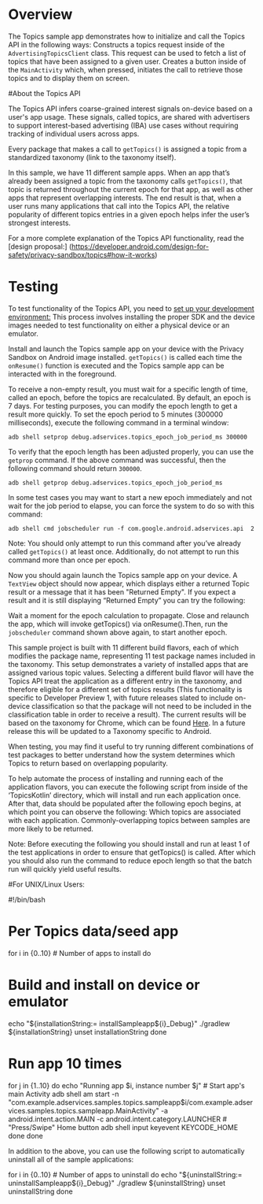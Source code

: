 
# Overview

The Topics sample app demonstrates how to initialize and call the Topics API in the following ways:
Constructs a topics request inside of the `AdvertisingTopicsClient` class. This request can be used to fetch a list of topics that have been assigned to a given user. 
Creates a button inside of the `MainActivity` which, when pressed, initiates the call to retrieve those topics and to display them on screen. 
 
#About the Topics API

The Topics API infers coarse-grained interest signals on-device based on a user's app usage. These signals, called topics, are shared with advertisers to support interest-based advertising (IBA) use cases without requiring tracking of individual users across apps.

Every package that makes a call to `getTopics()` is assigned a topic from a standardized taxonomy (link to the taxonomy itself).

In this sample, we have 11 different sample apps. When an app that’s already been assigned a topic from the taxonomy calls `getTopics()`, that topic is returned throughout the current epoch for that app, as well as other apps that represent overlapping interests. The end result is that, when a user runs many applications that call into the Topics API, the relative popularity of different topics entries in a given epoch helps infer the user’s strongest interests.

For a more complete explanation of the Topics API functionality, read the [design proposal:] (https://developer.android.com/design-for-safety/privacy-sandbox/topics#how-it-works)

# Testing

To test functionality of the Topics API, you need to [set up your development environment:]( https://developer.android.com/design-for-safety/privacy-sandbox/setup ) This process involves installing the proper SDK and the device images needed to test functionality on either a physical device or an emulator.

Install and launch the Topics sample app on your device with the Privacy Sandbox on Android image installed. `getTopics()` is called each time the `onResume()` function is executed and the Topics sample app can be interacted with in the foreground.

To receive a non-empty result, you must wait for a specific length of time, called an epoch, before the topics are recalculated. By default, an epoch is 7 days. For testing purposes, you can modify the epoch length to get a result more quickly. To set the epoch period to 5 minutes (300000 milliseconds), execute the following command in a terminal window: 

``` shell
adb shell setprop debug.adservices.topics_epoch_job_period_ms 300000
```

To verify that the epoch length has been adjusted properly, you can use the `getprop` command. If the above command was successful, then the following command should return `300000`.

``` shell
adb shell getprop debug.adservices.topics_epoch_job_period_ms
```

In some test cases you may want to start a new epoch immediately and not wait for the job period to elapse, you can force the system to do so with this command:

``` shell
adb shell cmd jobscheduler run -f com.google.android.adservices.api  2
```
Note: You should only attempt to run this command after you’ve already called `getTopics()` at least once. Additionally,  do not attempt to run this command more than once per epoch. 

Now you should again launch the Topics sample app on your device. A `TextView` object should now appear, which displays either a returned Topic result or a message that it has been "Returned Empty". If you expect a result and it is still displaying “Returned Empty” you can try the following: 

Wait a moment for the epoch calculation to propagate.
Close and relaunch the app, which will invoke getTopics() via onResume().Then, run the `jobscheduler` command shown above again, to start another epoch.

This sample project is built with 11 different build flavors, each of which modifies the package name, representing 11 test package names included in the taxonomy. This setup demonstrates a variety of installed apps that are assigned various topic values. Selecting a different build flavor will have the Topics API treat the application as a different entry in the taxonomy, and therefore eligible for a different set of topics results (This functionality is specific to Developer Preview 1, with future releases slated to include on-device classification so that the package will not need to be included in the classification table in order to receive a result). The current results will be based on the taxonomy for Chrome, which can be found [Here](https://github.com/patcg-individual-drafts/topics/blob/main/taxonomy_v1.md). In a future release this will be updated to a Taxonomy specific to Android. 

When testing, you may find it useful to try running different combinations of test packages to better understand how the system determines which Topics to return based on overlapping popularity. 

To help automate the process of installing and running each of the application flavors, you can execute the following script from inside of the ‘TopicsKotlin’ directory, which will install and run each application once. After that, data should be populated after the following epoch begins, at which point you can observe the following:
Which topics are associated with each application.
Commonly-overlapping topics between samples are more likely to be returned. 

Note: Before executing the following you should install and run at least 1 of the test applications in order to ensure that getTopics() is called. After which you should also run the command to reduce epoch length so that the batch run will quickly yield useful results. 

#For UNIX/Linux Users: 

#!/bin/bash
# Per Topics data/seed app
for i in {0..10} # Number of apps to install
do
  # Build and install on device or emulator
  echo "${installationString:= installSampleapp${i}_Debug}"
  ./gradlew ${installationString}
  unset installationString
done
  # Run app 10 times
   for j in {1..10}
   do
      echo "Running app $i, instance number $j"
      # Start app's main Activity
	adb shell am start -n "com.example.adservices.samples.topics.sampleapp$i/com.example.adservices.samples.topics.sampleapp.MainActivity" -a android.intent.action.MAIN -c android.intent.category.LAUNCHER 
      # "Press/Swipe" Home button
     adb shell input keyevent KEYCODE_HOME  
  done
done

In addition to the above, you can use the following script to automatically uninstall all of the sample applications: 

for i in {0..10} # Number of apps to uninstall
do
  echo "${uninstallString:= uninstallSampleapp${i}_Debug}"
  ./gradlew ${uninstallString}
  unset uninstallString
done

